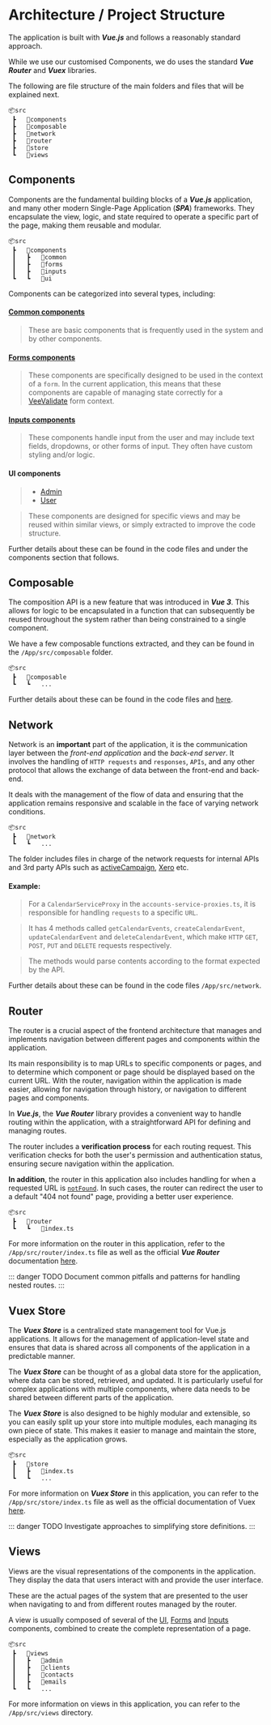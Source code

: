 # Architecture / Project Structure

The application is built with ***Vue.js*** and follows a reasonably standard approach. 

While we use our customised Components, we do uses the standard ***Vue Router*** and ***Vuex*** libraries.

The following are file structure of the main folders and files that will be explained next.

```
📦src
 ┣   📂components
 ┣   📂composable
 ┣   📂network
 ┣   📂router
 ┣   📂store
 ┗   📂views
```

## Components

Components are the fundamental building blocks of a ***Vue.js*** application, and many other modern Single-Page Application (***SPA***) frameworks. They encapsulate the view, logic, and state required to operate a specific part of the page, making them reusable and modular.

```
📦src
 ┣   📂components
 ┃   ┣   📂common
 ┃   ┣   📂forms
 ┃   ┣   📂inputs
 ┗   ┗   📂ui
```

Components can be categorized into several types, including:

#### [Common components](./components-common.md)

> These are basic components that is frequently used in the system and by other components.

#### [Forms components](./components-form.md)

> These components are specifically designed to be used in the context of a `form`. In the current application, this means that these components are capable of managing state correctly for a [VeeValidate](https://vee-validate.logaretm.com/v4/) form context.

#### [Inputs components](./components-input.md)

> These components handle input from the user and may include text fields, dropdowns, or other forms of input. They often have custom styling and/or logic.

#### UI components
> - [Admin](./components-ui-admin.md)
> - [User](./components-ui-user.md)

> These components are designed for specific views and may be reused within similar views, or simply extracted to improve the code structure.

Further details about these can be found in the code files and under the components section that follows.

## Composable

The composition API is a new feature that was introduced in ***Vue 3***. This allows for logic to be encapsulated in a function that can subsequently be reused throughout the system rather than being constrained to a single component.

We have a few composable functions extracted, and they can be found in the `/App/src/composable` folder. 

```
📦src
 ┣   📂composable
 ┗   ┗   ...
```

Further details about these can be found in the code files and [here](/front-end/composable).

## Network

Network is an **important** part of the application, it is the communication layer between the *front-end application* and the *back-end server*. It involves the handling of `HTTP requests` and `responses`, `APIs`, and any other protocol that allows the exchange of data between the front-end and back-end.

It deals with the management of the flow of data and ensuring that the application remains responsive and scalable in the face of varying network conditions.

```
📦src
 ┣   📂network
 ┗   ┗   ...
```

The folder includes files in charge of the network requests for internal APIs and 3rd party APIs such as [activeCampaign](../back-end/external-services.md#active-campaign), [Xero](../back-end/external-services.md#xero) etc.

#### Example:

> For a `CalendarServiceProxy` in the `accounts-service-proxies.ts`, it is responsible for handling `requests` to a specific `URL`. 

> It has 4 methods called `getCalendarEvents`, `createCalendarEvent`, `updateCalendarEvent` and `deleteCalendarEvent`, which make `HTTP` `GET`, `POST`, `PUT` and `DELETE` requests respectively.

> The methods would parse contents according to the format expected by the API.

Further details about these can be found in the code files `/App/src/network`.

## Router

The router is a crucial aspect of the frontend architecture that manages and implements navigation between different pages and components within the application. 

Its main responsibility is to map URLs to specific components or pages, and to determine which component or page should be displayed based on the current URL. With the router, navigation within the application is made easier, allowing for navigation through history, or navigation to different pages and components.

In ***Vue.js***, the ***Vue Router*** library provides a convenient way to handle routing within the application, with a straightforward API for defining and managing routes.

The router includes a **verification process** for each routing request. This verification checks for both the user's permission and authentication status, ensuring secure navigation within the application.

**In addition**, the router in this application also includes handling for when a requested URL is [`notFound`](./components-common.md#notfound). In such cases, the router can redirect the user to a default "404 not found" page, providing a better user experience.

```
📦src
 ┣   📂router
 ┗   ┗   📜index.ts
```

For more information on the router in this application, refer to the `/App/src/router/index.ts` file as well as the official ***Vue Router*** documentation  [here](https://router.vuejs.org/).

::: danger TODO
Document common pitfalls and patterns for handling nested routes.
:::

## Vuex Store

The ***Vuex Store*** is a centralized state management tool for Vue.js applications. It allows for the management of application-level state and ensures that data is shared across all components of the application in a predictable manner.

The ***Vuex Store*** can be thought of as a global data store for the application, where data can be stored, retrieved, and updated. It is particularly useful for complex applications with multiple components, where data needs to be shared between different parts of the application.

The ***Vuex Store*** is also designed to be highly modular and extensible, so you can easily split up your store into multiple modules, each managing its own piece of state. This makes it easier to manage and maintain the store, especially as the application grows.

```
📦src
 ┣   📂store
 ┃   ┣   📜index.ts
 ┗   ┗   ...
```

For more information on ***Vuex Store*** in this application, you can refer to the `/App/src/store/index.ts` file as well as the official documentation of Vuex [here](https://vuex.vuejs.org/guide/).

::: danger TODO
Investigate approaches to simplifying store definitions.
:::

## Views

Views are the visual representations of the components in the application. They display the data that users interact with and provide the user interface.

These are the actual pages of the system that are presented to the user when navigating to and from different routes managed by the router. 

A view is usually composed of several of the [UI](#ui-components), [Forms](#forms-components) and [Inputs](#inputs-components) components, combined to create the complete representation of a page.

```
📦src
 ┣   📂views
 ┃   ┣   📂admin
 ┃   ┣   📂clients
 ┃   ┣   📂contacts
 ┃   ┣   📂emails
 ┗   ┗   ...
```

For more information on views in this application, you can refer to the `/App/src/views` directory.